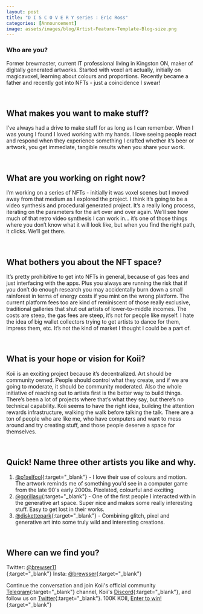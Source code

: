 ```yaml
---
layout: post
title: "D I S C O V E R Y series : Eric Ross"
categories: [Announcement]
image: assets/images/blog/Artist-Feature-Template-Blog-size.png
---
```


### Who are you?

Former brewmaster, current IT professional living in Kingston ON, maker of digitally generated artworks. Started with voxel art actually, initially on magicavoxel, learning about colours and proportions. Recently became a father and recently got into NFTs - just a coincidence I swear!

<br>

## What makes you want to make stuff?

I’ve always had a drive to make stuff for as long as I can remember. When I was young I found I loved working with my hands. I love seeing people react and respond when they experience something I crafted whether it’s beer or artwork, you get immediate, tangible results when you share your work.

<br>

## What are you working on right now?

I’m working on a series of NFTs - initially it was voxel scenes but I moved away from that medium as I explored the project. I think it’s going to be a video synthesis and procedural generated project. It’s a really long process, iterating on the parameters for the art over and over again. We’ll see how much of that retro video synthesis I can work in… it’s one of those things where you don’t know what it will look like, but when you find the right path, it clicks. We’ll get there.

<br>

## What bothers you about the NFT space?

It’s pretty prohibitive to get into NFTs in general, because of gas fees and just interfacing with the apps. Plus you always are running the risk that if you don’t do enough research you may accidentally burn down a small rainforest in terms of energy costs if you mint on the wrong platform. The current platform fees too are kind of reminiscent of those really exclusive, traditional galleries that shut out artists of lower-to-middle incomes. The costs are steep, the gas fees are steep, it’s not for people like myself. I hate the idea of big wallet collectors trying to get artists to dance for them, impress them, etc. It’s not the kind of market I thought I could be a part of.

<br>

## What is your hope or vision for Koii?

Koii is an exciting project because it’s decentralized. Art should be community owned. People should control what they create, and if we are going to moderate, it should be community moderated. Also the whole initiative of reaching out to artists first is the better way to build things. There’s been a lot of projects where that’s what they say, but there’s no technical capability. Koii seems to have the right idea, building the attention rewards infrastructure, walking the walk before talking the talk. There are a ton of people who are like me, who have computers and want to mess around and try creating stuff, and those people deserve a space for themselves.

<br>

## Quick! Name three other artists you like and why.

1. [@p1xelfool](https://twitter.com/p1xelfool){:target="\_blank"} - I love their use of colours and motion. The artwork reminds me of something you'd see in a computer game from the late 90's early 2000s. Pixelated, colourful and exciting
2. [@gorillasu](https://twitter.com/gorillasu){:target="\_blank"} - One of the first people I interacted with in the generative art space. Super nice and makes some really interesting stuff. Easy to get lost in their works.
3. [@diskettepark](https://twitter.com/diskettepark){:target="\_blank"} - Combining glitch, pixel and generative art into some truly wild and interesting creations.

<br>

## Where can we find you?

Twitter: [@brewser11](https://twitter.com/BREWSER11)<br>{:target="\_blank"}
Insta: [@brewsser](https://www.instagram.com/brewsser/){:target="\_blank"}

Continue the conversation and join Koii's official community [Telegram](https://t.me/joinchat/OEHs_8T9-8ZhZmU5){:target="\_blank"} channel, Koii's [Discord](https://discord.com/invite/SDwgnjxNEn){:target="\_blank"}, and follow us on [Twitter](https://twitter.com/KoiiNetwork){:target="\_blank"}. 100K KOII, [Enter to win!](https://gleam.io/c3Cwz/-welcome-to-the-koii-drop-){:target="\_blank"}
